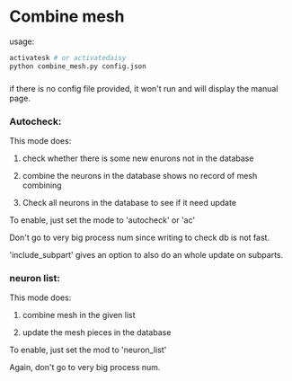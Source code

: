 # Combine mesh

usage:

``` sh
activatesk # or activatedaisy
python combine_mesh.py config.json
```
###

if there is no config file provided, it won't run and will display the manual page.

### Autocheck:

This mode does:

1. check whether there is some new enurons not in the database

2. combine the neurons in the database shows no record of mesh combining

3. Check all neurons in the database to see if it need update

To enable, just set the mode to 'autocheck' or 'ac'

Don't go to very big process num since writing to check db is not fast.

'include_subpart' gives an option to also do an whole update on subparts.

### neuron list:

This mode does:

1. combine mesh in the given list

2. update the mesh pieces in the database

To enable, just set the mod to 'neuron_list'

Again, don't go to very big process num.
